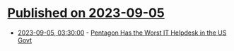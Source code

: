# [Published on 2023-09-05](index.md)

* [2023-09-05, 03:30:00](https://yro.slashdot.org/story/23/09/04/2016219/pentagon-has-the-worst-it-helpdesk-in-the-us-govt?utm_source=rss1.0mainlinkanon&utm_medium=feed) - [Pentagon Has the Worst IT Helpdesk in the US Govt](https://yro.slashdot.org/story/23/09/04/2016219/pentagon-has-the-worst-it-helpdesk-in-the-us-govt?utm_source=rss1.0mainlinkanon&utm_medium=feed)
